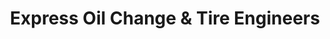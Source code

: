 ---
title: "Express Oil Change & Tire Engineers"
url: /marietta/express-oil-change-and-tire-engineers/
shop: tyres
---